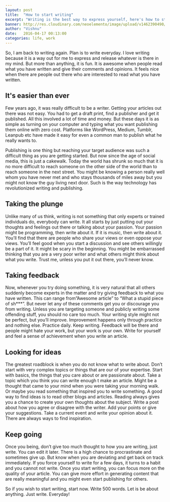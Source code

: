 ```yaml
---
layout: post
title:  "How to start writing"
excerpt: "Writing is the best way to express yourself, here's how to start."
banner: http://res.cloudinary.com/neoelemento/image/upload/v1462390490/blog/GetStartedWriting-min.jpg
author: "Vishnu"
date:   2016-04-17 00:13:00
categories: life, work
---
```


So, I am back to writing again. Plan is to write everyday. I love writing because it is a way out for me to express and release whatever is there in my mind. But more than anything, it is fun. It is awesome when people read what you have written and give their comments and opinions. It feels nice when there are people out there who are interested to read what you have written.

## It's easier than ever
Few years ago, it was really difficult to be a writer. Getting your articles out there was not easy. You had to get a draft print, find a publisher and get it published. All this involved a lot of time and money. But these days it is as simple as turning on your computer and typing what you want publishing them online with zero cost. Platforms like WordPress, Medium, Tumblr, Leanpub etc have made it easy for even a common man to publish what he really wants to.

Publishing is one thing but reaching your target audience was such a difficult thing as you are getting started. But now since the age of social media, this is just a cakewalk. Today the world has shrunk so much that it is no more difficult to reach someone on the other side of the world than to reach someone in the next street. You might be knowing a person really well whom you have never met and who stays thousands of miles away but you might not know the guy living next door. Such is the way technology has revolutionized writing and publishing.

## Taking the plunge
Unlike many of us think, writing is not something that only experts or trained individuals do, everybody can write. It all starts by just putting out your thoughts and feelings out there or talking about your passion. Your passion might be programming, then write about it. If it is music, then write about it. You’ll find that there are people who share your views or even oppose your views. You’ll feel good when you start a discussion and see others willingly be a part of it. It might be scary in the beginning. You might be embarrassed thinking that you are a very poor writer and what others might think about what you write. Trust me, unless you put it out there, you’ll never know.

## Taking feedback
Now, whenever you try doing something, it is very natural that all others suddenly become experts in the matter and try giving feedback to what you have written. This can range from”Awesome article” to “What a stupid piece of sh***”. But never let any of these comments get you or discourage you from writing. Unless you are targeting someone and publicly writing some offending stuff, you should no care too much. Your writing style might not be perfect, but you’ll improve. Improvement happens only through practice and nothing else. Practice daily. Keep writing. Feedback will be there and people might hate your work, but your work is your own. Write for yourself and feel a sense of achievement when you write an article.

## Looking for ideas
The greatest roadblock is when you do not know what to write about. Don’t start with very complex topics or things that are our of your expertise. Start with basics, the things that you care about or are passionate about. Take a topic which you think you can write enough t make an article. Might be a thought that came to your mind when you were taking your morning walk. Or maybe you read something that inspired you to write something. A good way to find ideas is to read other blogs and articles. Reading always gives you a chance to create your own thoughts about the subject. Write a post about how you agree or disagree with the writer. Add your points or give your suggestions. Take a current event and write your opinion about it. There are always ways to find inspiration.

## Keep going
Once you being, don’t give too much thought to how you are writing, just write. You can edit it later. There is a high chance to procrastinate and sometimes give up. But know when you are deviating and get back on track immediately. If you force yourself to write for a few days, it turns to a habit and you cannot not write. Once you start writing, you can focus more on the quality of your article. You can give more effort in generating content that are really meaningful and you might even start publishing for others.

So if you wish to start writing, start now. Write 500 words. Let is be about anything. Just write. Everyday!